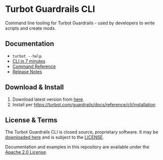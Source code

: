 # Turbot Guardrails CLI

Command line tooling for Turbot Guardrails - used by developers to write scripts and
create mods.

## Documentation

* `turbot --help`
* [CLI in 7 minutes](https://turbot.com/guardrails/docs/7-minute-labs/cli)
* [Command Reference](https://turbot.com/guardrails/docs/reference/cli/commands)
* [Release Notes](https://turbot.com/guardrails/docs/releases/cli)

## Download & Install

1. Download latest version from [here](https://turbot.com/guardrails/docs/releases/cli#downloads).
2. Install per https://turbot.com/guardrails/docs/reference/cli/installation

## License & Terms

The Turbot Guardrails CLI is closed source, proprietary software. It may be [downloaded
here](https://turbot.com/guardrails/docs/releases/cli#downloads) and is subject to the [LICENSE](./LICENSE).

Documentation and examples in this repository are available under the [Apache
2.0 License](./LICENSE-DOCS).
